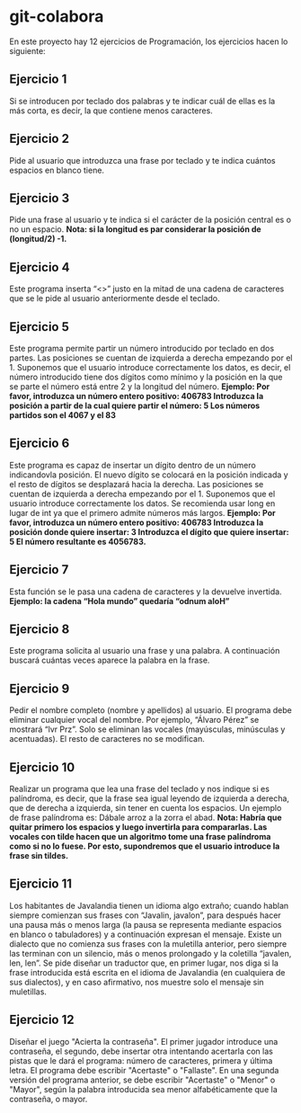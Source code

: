 # git-colabora
En este proyecto hay 12 ejercicios de Programación, los ejercicios hacen lo siguiente:

## Ejercicio 1
Si se introducen por teclado dos palabras y te indicar cuál de ellas es la más corta, es decir,
la que contiene menos caracteres.

## Ejercicio 2
Pide al usuario que introduzca una frase por teclado y te indica cuántos espacios en blanco tiene.

## Ejercicio 3
Pide una frase al usuario y te indica si el carácter de la posición central es o no un espacio.
**Nota: si la longitud es par considerar la posición de (longitud/2) -1.**

## Ejercicio 4
Este programa inserta “<>” justo en la mitad de una cadena de caracteres que se le pide al
usuario anteriormente desde el teclado.

## Ejercicio 5
Este programa permite partir un número introducido por teclado en dos partes. Las posiciones
se cuentan de izquierda a derecha empezando por el 1. Suponemos que el usuario introduce
correctamente los datos, es decir, el número introducido tiene dos dígitos como mínimo y
la posición en la que se parte el número está entre 2 y la longitud del número.
**Ejemplo:
Por favor, introduzca un número entero positivo: 406783
Introduzca la posición a partir de la cual quiere partir el número: 5
Los números partidos son el 4067 y el 83**

## Ejercicio 6
Este programa es capaz de insertar un dígito dentro de un número indicandovla posición.
El nuevo dígito se colocará en la posición indicada y el resto de dígitos se desplazará
hacia la derecha. Las posiciones se cuentan de izquierda a derecha empezando por el 1.
Suponemos que el usuario introduce correctamente los datos. Se recomienda usar long en
lugar de int ya que el primero admite números más largos.
**Ejemplo:
Por favor, introduzca un número entero positivo: 406783
Introduzca la posición donde quiere insertar: 3
Introduzca el dígito que quiere insertar: 5
El número resultante es 4056783.**

## Ejercicio 7
Esta función se le pasa una cadena de caracteres y la devuelve invertida.
**Ejemplo: la cadena “Hola mundo” quedaría “odnum aloH”**

## Ejercicio 8
Este programa solicita al usuario una frase y una palabra. A continuación buscará
cuántas veces aparece la palabra en la frase.

## Ejercicio 9
Pedir el nombre completo (nombre y apellidos) al usuario. El programa debe eliminar
cualquier vocal del nombre. Por ejemplo, “Álvaro Pérez” se mostrará “lvr Prz”. Solo se
eliminan las vocales (mayúsculas, minúsculas y acentuadas). El resto de caracteres no se
modifican.

## Ejercicio 10
Realizar un programa que lea una frase del teclado y nos indique si es palíndroma, es
decir, que la frase sea igual leyendo de izquierda a derecha, que de derecha a izquierda,
sin tener en cuenta los espacios. Un ejemplo de frase palíndroma es: Dábale arroz a la
zorra el abad.
**Nota: Habría que quitar primero los espacios y luego invertirla para compararlas.
Las vocales con tilde hacen que un algoritmo tome una frase palíndroma como si no lo
fuese. Por esto, supondremos que el usuario introduce la frase sin tildes.**

## Ejercicio 11
Los habitantes de Javalandia tienen un idioma algo extraño; cuando hablan siempre
comienzan sus frases con “Javalin, javalon”, para después hacer una pausa más o menos
larga (la pausa se representa mediante espacios en blanco o tabuladores) y a continuación
expresan el mensaje. Existe un dialecto que no comienza sus frases con la muletilla
anterior, pero siempre las terminan con un silencio, más o menos prolongado y la coletilla
“javalen, len, len”. Se pide diseñar un traductor que, en primer lugar, nos diga si la frase
introducida está escrita en el idioma de Javalandia (en cualquiera de sus dialectos), y en
caso afirmativo, nos muestre solo el mensaje sin muletillas.

## Ejercicio 12
Diseñar el juego "Acierta la contraseña". El primer jugador introduce una contraseña, el
segundo, debe insertar otra intentando acertarla con las pistas que le dará el programa:
número de caracteres, primera y última letra. El programa debe escribir "Acertaste" o
"Fallaste".
En una segunda versión del programa anterior, se debe escribir "Acertaste" o "Menor" o
"Mayor", según la palabra introducida sea menor alfabéticamente que la contraseña, o
mayor.
